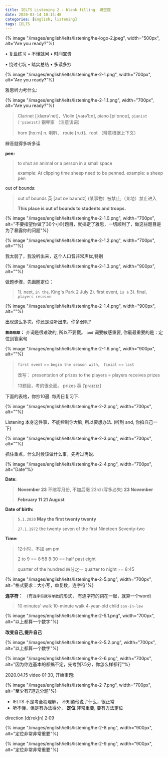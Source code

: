 ```yaml
---
title: IELTS Listening 2 - blank filling  填空题
date: 2020-03-14 10:14:48
categories: [English, listening]
tags: IELTS
---
```


{% image "/images/english/ielts/listening/he-logo-2.jpeg", width="500px", alt="Are you ready?"%}

<!-- more -->

• 复盘练习 • 不懂就问 • 时间宝贵

• 绕过七坑 • 踏实总结 • 多读多抄

{% image "/images/english/ielts/listening/he-2-1.png", width="700px", alt="Are you ready?"%}

雅思听力考什么:

{% image "/images/english/ielts/listening/he-2-1.1.png", width="700px", alt="Are you ready?"%}

> Clarinet [ˌklærə'net]、Violin [ˌvaɪə'lɪn], piano [pi'ɑnoʊ], `pianist ['pɪənɪst]` 钢琴家 （注意该词）
>
> horn [hɔːrn] n. 喇叭、 route [ruːt]、root （辨意根据上下文）

辨音就得多听多读

**pen:**
 
> to shut an animal or a person in a small space
> 
> example: At clipping time sheep need to be penned.
> example: a sheep pen

out of bounds:

> out of bounds 英 [aʊt ɒv baʊndz] (某事物）被禁止;（某地）禁止进入
> 
> **This place is out of bounds to students and troops.**

{% image "/images/english/ielts/listening/he-2-1.0.png", width="700px", alt="不要指望你做了30个小时题目，就搞定了雅思，一切顺利了，做这些题目是为了暴露你的问题"%}

{% image "/images/english/ielts/listening/he-2-1.2.png", width="700px", alt=""%}

我太弱了，我没听出来，这个人口音非常声优,特别

{% image "/images/english/ielts/listening/he-2-1.3.png", width="900px", alt=""%}

做题步骤，先画圈定位：

> 1). next, `in the`, King's Park 2 July
> 2). first event, `is a`
> 3). final, `players receive`

{% image "/images/english/ielts/listening/he-2-1.4.png", width="900px", alt=""%}

出现这么多次，你还是没听出来，你多弱呢?

**`救命稻草`：** 介词是很难改的, 所以不要慌。 `and` 词要敏感重要, 你最最重要的是：定位到答案句

{% image "/images/english/ielts/listening/he-2-1.6.png", width="900px", alt=""%}

> `first event` == `begin the season with`， `finial` == `last`
> 
> 改写： presentation of prizes to the players = players receives prizes
> 
> 13题目，考的很全面。 prizes 英 [ˈpraɪzɪz]

下面的表格，你抄10遍. 每周日复习下.

{% image "/images/english/ielts/listening/he-2-2.png", width="700px", alt=""%}

Listening 本身这件事，不能控制你大脑, 所以要想办法. (听到 and, 你掐自己一下)

{% image "/images/english/ielts/listening/he-2-3.png", width="700px", alt=""%}

抓住重点，什么时候该做什么事，先考过再说.

{% image "/images/english/ielts/listening/he-2-4.png", width="700px", alt="Date"%}

**Date:**

> **November 23** 不缩写月份, 不加后缀 23rd (写多必失)
> **23 November**
> 
> **February 11**
> **21 August**

**Date of birth:** 

> `5.1.2020` **May the first twenty twenty**
> 
> `27.1.1972` the twenty seven of the first Nineteen Seventy-two

**Time:** 

> 12小时，不加 am pm
> 
> 2 to 9 == 8:58
> 8:30 == half past eight
> 
> quarter of the hundred 四分之一
> quarter to night == 8:45
> 
> 

{% image "/images/english/ielts/listening/he-2-5.png", width="700px", alt="格式要求：大小写，单复数，连字符"%}

**连字符：** （有`连字符就写单数`的形式， 有连字符的词在一起，就算一个word）

> 10 minutes' walk
> 10-minute walk
> 4-year-old child 
> `son-in-law`

{% image "/images/english/ielts/listening/he-2-5.1.png", width="700px", alt="以上都算一个数字"%}

**改变自己,提升自己**

{% image "/images/english/ielts/listening/he-2-5.2.png", width="700px", alt="以上都算一个数字"%}

{% image "/images/english/ielts/listening/he-2-6.png", width="700px", alt="因为你连基本的都搞不定，先考到7.5分，你怎么样都行"%}

2020.04.15 video 01:30, 开始审题:

{% image "/images/english/ielts/listening/he-2-7.png", width="700px", alt="至少有7道送分题"%}

- IELTS 不是考全程理解， 不知道他说了什么，很正常
- 听不懂，但是有办法得分， **定位** 非常重要, 要有方法定位

direction [dɪˈrekʃn] 2:09

{% image "/images/english/ielts/listening/he-2-8.png", width="900px", alt="定位非常非常重要"%}

{% image "/images/english/ielts/listening/he-2-9.png", width="900px", alt="定位非常非常重要"%}

